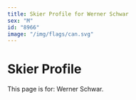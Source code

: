 ```yaml
---
title: Skier Profile for Werner Schwar
sex: "M"
id: "8966"
image: "/img/flags/can.svg" 
---
```


# Skier Profile

This page is for: Werner Schwar.
    